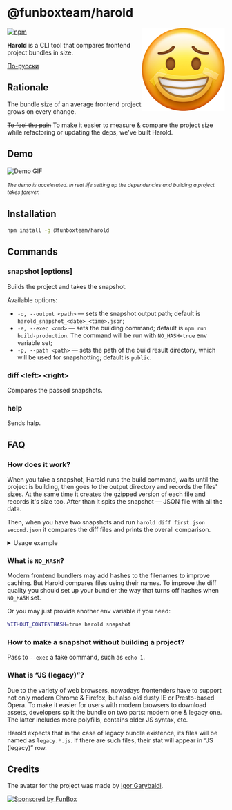 # @funboxteam/harold

<img align="right" width="192" height="192"
     alt="Harold avatar: Sad emoji with a smile mask on a face"
     src="./logo.png">
     
[![npm](https://img.shields.io/npm/v/@funboxteam/harold.svg)](https://www.npmjs.com/package/@funboxteam/harold)

**Harold** is a CLI tool that compares frontend project bundles in size.

[По-русски](./README.ru.md)

## Rationale

The bundle size of an average frontend project grows on every change. 

~~To feel the pain~~ To make it easier to measure & compare the project size while refactoring or updating the deps, 
we've built Harold.

## Demo

<img align="center"
     alt="Demo GIF"
     src="./demo.gif">
     
<small><i>The demo is accelerated. In real life setting up the dependencies and building a project takes forever.</i></small>

## Installation

```bash
npm install -g @funboxteam/harold
```

## Commands

### snapshot \[options\]

Builds the project and takes the snapshot.

Available options:

- `-o, --output <path>` — sets the snapshot output path; default is `harold_snapshot_<date>_<time>.json`;
- `-e, --exec <cmd>` — sets the building command; default is `npm run build-production`. The command will be run with
`NO_HASH=true` env variable set;
- `-p, --path <path>` — sets the path of the build result directory, which will be used for snapshotting; 
  default is `public`.

### diff \<left\> \<right\>

Compares the passed snapshots.

### help

Sends halp.

## FAQ

### How does it work?

When you take a snapshot, Harold runs the build command, waits until the project is building, then goes to the output 
directory and records the files' sizes. At the same time it creates the gzipped version of each file and records 
it's size too. After than it spits the snapshot — JSON file with all the data.

Then, when you have two snapshots and run `harold diff first.json second.json` it compares the diff files and prints
the overall comparison.

<details>
  <summary>Usage example</summary>

  ```bash
  # Open your project folder
  $ cd ~/my-syper-kewl-project/
  
  # Take the first snapshot
  $ harold snapshot -o before.json
  
  # Make some changes in the project
  
  # Take the second snapshot
  $ harold snapshot -o after.json
  
  # Compare them
  $ harold diff before.json after.json
  
  Snapshots:
   Left: 11/10/2020 6:30:56 PM • my-syper-kewl-project • master
   Right: 11/10/2020 6:45:13 PM • my-syper-kewl-project • improvement/framework-update
  
  Build time:
   16 seconds slower (Left: 129 seconds, Right: 145 seconds)
  
  Diff by category:
   ————————————————————————————————————————————————————————————————————————————————————
                  before              after               Changes
   ————————————————————————————————————————————————————————————————————————————————————
    JS            1.04 MB (270 kB)    1.12 MB (294 kB)    +78.2 kB (+23.7 kB), +1 item
   ————————————————————————————————————————————————————————————————————————————————————
    JS (legacy)   1.07 MB (285 kB)    1.16 MB (314 kB)    +90.6 kB (+28.6 kB), +1 item
   ————————————————————————————————————————————————————————————————————————————————————
    CSS           144 kB (23.4 kB)    144 kB (23.4 kB)    No changes
   ————————————————————————————————————————————————————————————————————————————————————
    Images        5.26 MB (5.23 MB)   5.26 MB (5.23 MB)   No changes
   ————————————————————————————————————————————————————————————————————————————————————
    Fonts         159 kB (159 kB)     159 kB (159 kB)     No changes
   ————————————————————————————————————————————————————————————————————————————————————
    Videos        1.59 MB (1.58 MB)   1.59 MB (1.58 MB)   No changes
   ————————————————————————————————————————————————————————————————————————————————————
    Other         127 kB (13.2 kB)    127 kB (13.3 kB)    +364 B (+82 B)
   ————————————————————————————————————————————————————————————————————————————————————
  
    Total         9.4 MB (7.56 MB)    9.57 MB (7.61 MB)   +169 kB (+52.4 kB), +2 items
   ————————————————————————————————————————————————————————————————————————————————————
  
  Diff by files:
   m public: +169 kB (+52.4 kB)
   m public/10.js: +16 B (+4 B)
   m public/11.js: -20 B (-3 B)
   + public/12.js: 301 B (143 B)
   m public/3.js: +1.84 kB (+621 B)
   m public/app.js: +4.18 kB (+843 B)
   m public/legacy.10.js: +42 B (+18 B)
   + public/legacy.12.js: 513 B (148 B)
   m public/legacy.3.js: +1.9 kB (+634 B)
   m public/legacy.app.js: +6.83 kB (+1 kB)
   m public/legacy.vendor.js: +81.3 kB (+26.8 kB)
   m public/legacy.vendor.js.LICENSE: +182 B (+41 B)
   m public/vendor.js: +72.2 kB (+22.1 kB)
   m public/vendor.js.LICENSE: +182 B (+41 B)
  ```
</details>

### What is `NO_HASH`?

Modern frontend bundlers may add hashes to the filenames to improve caching. But Harold compares files using
their names. To improve the diff quality you should set up your bundler the way that turns off hashes when `NO_HASH` set.

Or you may just provide another env variable if you need:

```bash
WITHOUT_CONTENTHASH=true harold snapshot
```

### How to make a snapshot without building a project?

Pass to `--exec` a fake command, such as `echo 1`.

### What is “JS (legacy)”?

Due to the variety of web browsers, nowadays frontenders have to support not only modern Chrome & Firefox, but also
old dusty IE or Presto-based Opera. To make it easier for users with modern browsers to download assets,
developers split the bundle on two parts: modern one & legacy one. The latter includes more polyfills, 
contains older JS syntax, etc. 

Harold expects that in the case of legacy bundle existence, its files will be named as `legacy.*.js`. If there are such 
files, their stat will appear in “JS (legacy)” row.   

## Credits

The avatar for the project was made by [Igor Garybaldi](http://pandabanda.com/).

[![Sponsored by FunBox](https://funbox.ru/badges/sponsored_by_funbox_centered.svg)](https://funbox.ru)
